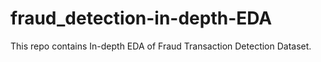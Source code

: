 # fraud_detection-in-depth-EDA

This repo contains In-depth EDA of Fraud Transaction Detection Dataset.
